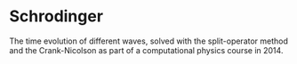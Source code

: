 # Schrodinger
The time evolution of different waves, solved with the split-operator method and the Crank-Nicolson as part of a computational physics course in 2014.
